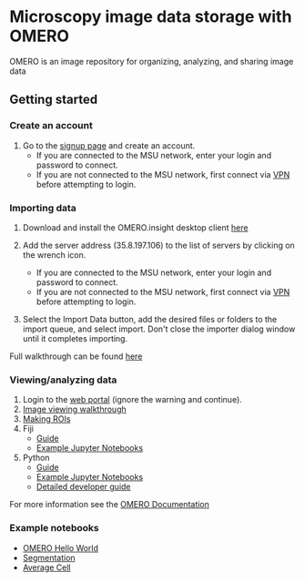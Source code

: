 # Microscopy image data storage with OMERO

OMERO is an image repository for organizing, analyzing, and sharing image data

## Getting started

### Create an account

1. Go to the [signup page](http://35.8.197.106/signup/) and create an account.
   - If you are connected to the MSU network, enter your login and password to connect.
   - If you are not connected to the MSU network, first connect via [VPN](https://new.vpn.msu.edu) before attempting to login.

### Importing data

1. Download and install the OMERO.insight desktop client [here](https://www.openmicroscopy.org/omero/downloads/)

1. Add the server address (35.8.197.106) to the list of servers by clicking on the wrench icon.
   - If you are connected to the MSU network, enter your login and password to connect.
   - If you are not connected to the MSU network, first connect via [VPN](https://new.vpn.msu.edu) before attempting to login.
1. Select the Import Data button, add the desired files or folders to the import queue, and select import. Don't close the importer dialog window until it completes importing.

Full walkthrough can be found [here](https://omero-guides.readthedocs.io/en/latest/upload/docs/import-desktop-client.html)

### Viewing/analyzing data
1. Login to the [web portal](http://35.8.197.106) (ignore the warning and continue).
1. [Image viewing walkthrough](https://omero-guides.readthedocs.io/en/latest/iviewer/docs/iviewer_viewing.html)
1. [Making ROIs](https://omero-guides.readthedocs.io/en/latest/iviewer/docs/iviewer_rois.html)
1. Fiji
   - [Guide](https://omero-guides.readthedocs.io/en/latest/fiji/docs/manual_analysis.html)
   - [Example Jupyter Notebooks](https://github.com/ome/omero-guide-fiji)
1. Python
   - [Guide](https://omero-guides.readthedocs.io/en/latest/python/docs/index.html)
   - [Example Jupyter Notebooks](https://github.com/ome/omero-guide-python)
   - [Detailed developer guide](https://docs.openmicroscopy.org/omero/5.6.3/developers/Python.html)

For more information see the [OMERO Documentation](https://omero-guides.readthedocs.io/en/latest/index.html)

### Example notebooks
- [OMERO Hello World](https://github.com/Jsakkos/microtools/blob/main/notebooks/OMEROHelloWorld.ipynb)
- [Segmentation](https://github.com/Jsakkos/microtools/blob/main/notebooks/Segmentation.ipynb)
- [Average Cell](https://github.com/Jsakkos/microtools/blob/main/notebooks/Average%20cell%20from%20mask.ipynb)

